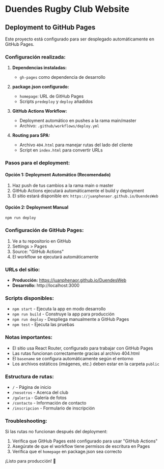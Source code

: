 # Duendes Rugby Club Website

## Deployment to GitHub Pages

Este proyecto está configurado para ser desplegado automáticamente en GitHub Pages.

### Configuración realizada:

1. **Dependencias instaladas:**
   - `gh-pages` como dependencia de desarrollo

2. **package.json configurado:**
   - `homepage`: URL de GitHub Pages
   - Scripts `predeploy` y `deploy` añadidos

3. **GitHub Actions Workflow:**
   - Deployment automático en pushes a la rama main/master
   - Archivo: `.github/workflows/deploy.yml`

4. **Routing para SPA:**
   - Archivo `404.html` para manejar rutas del lado del cliente
   - Script en `index.html` para convertir URLs

### Pasos para el deployment:

#### Opción 1: Deployment Automático (Recomendado)
1. Haz push de tus cambios a la rama main o master
2. GitHub Actions ejecutará automáticamente el build y deployment
3. El sitio estará disponible en: `https://juanphenaor.github.io/DuendesWeb`

#### Opción 2: Deployment Manual
```bash
npm run deploy
```

### Configuración de GitHub Pages:

1. Ve a tu repositorio en GitHub
2. Settings > Pages
3. Source: "GitHub Actions"
4. El workflow se ejecutará automáticamente

### URLs del sitio:
- **Producción:** https://juanphenaor.github.io/DuendesWeb
- **Desarrollo:** http://localhost:3000

### Scripts disponibles:

- `npm start` - Ejecuta la app en modo desarrollo
- `npm run build` - Construye la app para producción
- `npm run deploy` - Despliega manualmente a GitHub Pages
- `npm test` - Ejecuta las pruebas

### Notas importantes:

- El sitio usa React Router, configurado para trabajar con GitHub Pages
- Las rutas funcionan correctamente gracias al archivo 404.html
- El `basename` se configura automáticamente según el entorno
- Los archivos estáticos (imágenes, etc.) deben estar en la carpeta `public`

### Estructura de rutas:

- `/` - Página de inicio
- `/nosotros` - Acerca del club
- `/galeria` - Galería de fotos
- `/contacto` - Información de contacto
- `/inscripcion` - Formulario de inscripción

### Troubleshooting:

Si las rutas no funcionan después del deployment:
1. Verifica que GitHub Pages esté configurado para usar "GitHub Actions"
2. Asegúrate de que el workflow tiene permisos de escritura en Pages
3. Verifica que el `homepage` en package.json sea correcto

¡Listo para producción! 🚀
